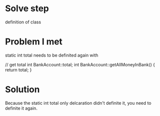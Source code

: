 # Solve step
definition of class

# Problem I met
static int total needs to be definited again with

// get total
int BankAccount::total;
int BankAccount::getAllMoneyInBank() { return total; }

# Solution
Because the static int total only delcaration
didn't definite it, you need to definite it again.